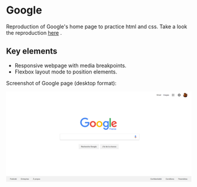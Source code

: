 # Google

Reproduction of Google's home page to practice html and css. 
Take a look the reproduction [here](https://clairedonut.github.io/Google/) .

## Key elements 

* Responsive webpage with media breakpoints. 
* Flexbox layout mode to position elements.

Screenshot of Google page (desktop format): 

![Google home page](https://github.com/clairedonut/Google/blob/master/images/googlehome.png)
